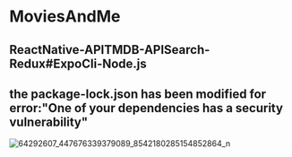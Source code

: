# MoviesAndMe
## ReactNative-APITMDB-APISearch-Redux#ExpoCli-Node.js
## the package-lock.json has been modified for error:"One of your dependencies has a security vulnerability"
![64292607_447676339379089_8542180285154852864_n](https://user-images.githubusercontent.com/45466806/59545450-3e5f5b80-8f16-11e9-9ca6-fd91d1000052.jpg)
